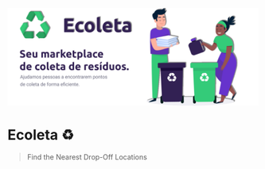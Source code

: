 
<p align="center">
   <img src="./ecoleta.png"/>
</p>

# Ecoleta ♻

> Find the Nearest Drop-Off Locations

